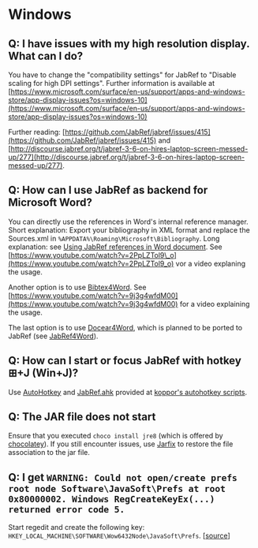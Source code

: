 # Windows

## Q: I have issues with my high resolution display. What can I do?

You have to change the "compatibility settings" for JabRef to "Disable scaling for high DPI settings". Further information is available at [https://www.microsoft.com/surface/en-us/support/apps-and-windows-store/app-display-issues?os=windows-10](https://www.microsoft.com/surface/en-us/support/apps-and-windows-store/app-display-issues?os=windows-10)

Further reading: [https://github.com/JabRef/jabref/issues/415](https://github.com/JabRef/jabref/issues/415) and [http://discourse.jabref.org/t/jabref-3-6-on-hires-laptop-screen-messed-up/277](http://discourse.jabref.org/t/jabref-3-6-on-hires-laptop-screen-messed-up/277).

## Q: How can I use JabRef as backend for Microsoft Word?

You can directly use the references in Word's internal reference manager. Short explanation: Export your bibliography in XML format and replace the Sources.xml in `%APPDATA%\Roaming\Microsoft\Bibliography`. Long explanation: see [Using JabRef references in Word document](http://www.ademcan.net/?d=2012/01/30/15/23/05-using-jabref-references-in-word-documents). See [https://www.youtube.com/watch?v=2PpLZTol9\_o](https://www.youtube.com/watch?v=2PpLZTol9_o) vor a video explaning the usage.

Another option is to use [Bibtex4Word](http://www.ee.ic.ac.uk/hp/staff/dmb/perl/index.html). See [https://www.youtube.com/watch?v=9j3g4wfdM00](https://www.youtube.com/watch?v=9j3g4wfdM00) for a video explaining the usage.

The last option is to use [Docear4Word](https://github.com/Docear/Docear4Word), which is planned to be ported to JabRef \(see [JabRef4Word](https://github.com/JabRef/JabRef4Word)\).

## Q: How can I start or focus JabRef with hotkey ⊞+J \(Win+J\)?

Use [AutoHotkey](http://www.autohotkey.com/) and [JabRef.ahk](https://github.com/koppor/autohotkey-scripts/blob/master/JabRef.ahk) provided at [koppor's autohotkey scripts](https://github.com/koppor/autohotkey-scripts).

## Q: The JAR file does not start

Ensure that you executed `choco install jre8` \(which is offered by [chocolatey](https://chocolatey.org/)\). If you still encounter issues, use [Jarfix](https://johann.loefflmann.net/en/software/jarfix/index.html) to restore the file association to the jar file.

## Q: I get `WARNING: Could not open/create prefs root node Software\JavaSoft\Prefs at root 0x80000002. Windows RegCreateKeyEx(...) returned error code 5.`

Start regedit and create the following key: `HKEY_LOCAL_MACHINE\SOFTWARE\Wow6432Node\JavaSoft\Prefs`. \[[source](https://stackoverflow.com/a/20798112/873282)\]

